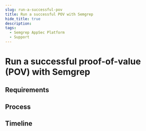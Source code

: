 ```yaml
---
slug: run-a-successful-pov
title: Run a successful POV with Semgrep
hide_title: true
description: 
tags:
  - Semgrep AppSec Platform
  - Support
---
```


# Run a successful proof-of-value (POV) with Semgrep

## Requirements

## Process

## Timeline
